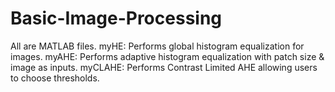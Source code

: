 # Basic-Image-Processing
 All are MATLAB files.
 myHE: Performs global histogram equalization for images.
 myAHE: Performs adaptive histogram equalization with patch size & image as inputs.
 myCLAHE: Performs Contrast Limited AHE allowing users to choose thresholds.
